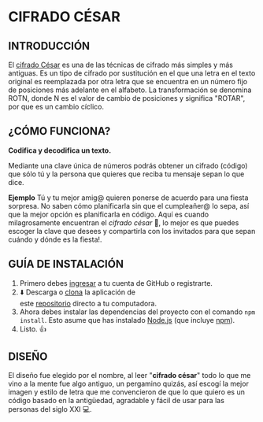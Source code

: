 # CIFRADO CÉSAR

## INTRODUCCIÓN

El [cifrado César](https://en.wikipedia.org/wiki/Caesar_cipher) es una de las técnicas de cifrado más simples y más antiguas. Es un tipo de cifrado por sustitución en el que una letra en el texto original es reemplazada por otra letra que se encuentra en un número fijo de posiciones más adelante en el alfabeto. La transformación se denomina ROTN, donde N es el valor de cambio de posiciones y significa "ROTAR", por que es un cambio cíclico.

## ¿CÓMO FUNCIONA?

**Codifica y decodifica un texto.**

Mediante una clave única de números podrás obtener un cifrado (código) que sólo tú y la persona que quieres que reciba tu mensaje sepan lo que dice.

**Ejemplo**
Tú y tu mejor amig@ quieren ponerse de acuerdo para una fiesta sorpresa. No saben cómo planificarla sin que el cumpleañer@ lo sepa, así que la mejor opción es planificarla en código. Aquí es cuando milagrosamente encuentran
el *cifrado césar* :eyes:, lo mejor es que puedes escoger la clave que desees y compartirla con los invitados para que sepan cuándo y dónde es la fiesta!.


## GUÍA DE INSTALACIÓN

1. Primero debes [ingresar](https://github.com/) a tu cuenta de GitHub o registrarte.
2. :arrow_down: Descarga o [clona](https://help.github.com/articles/cloning-a-repository) la aplicación de     
   este [repositorio](https://github.com/BetsabeMP/scl-2018-05-bc-core-am) directo a tu computadora.
3. Ahora debes instalar las dependencias del proyecto con el comando `npm install`.
   Esto asume que has instalado
   [Node.js](https://nodejs.org/) (que incluye [npm](https://docs.npmjs.com/)).
4. Listo. :thumbsup:


## DISEÑO
El diseño fue elegido por el nombre, al leer "**cifrado césar**" todo lo que me vino a la mente fue algo antiguo, un pergamino quizás, así escogí la mejor imagen y estilo de letra que me convencieron de que lo que quiero es un código basado en la antigüedad, agradable y fácil de usar para las personas del siglo XXI :computer:.








